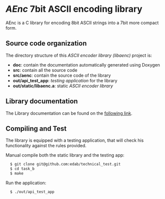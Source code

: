 # _AEnc_ 7bit ASCII encoding library

AEnc is a C library for encoding 8bit ASCII strings into a 7bit more compact form.

## Source code organization

The directory structure of this _ASCII encoder library (libaenc)_ project is:

- **doc**: contain the documentation automatically generated using Doxygen
- **src**: contain all the source code
- **src/aenc**: contain the source code of the library
- **out/api_test_app**: _testing application_ for the library
- **out/static/libaenc.a**: static _ASCII encoder library_

## Library documentation

The Library documentation can be found on the [following link](https://github.com/edab/technical_test/blob/master/task_b/doc/html/index.html).

## Compiling and Test

The library is equipped with a testing application, that will check his functionality against the rules provided.

Manual compile both the static library and the testing app:

```bash
  $ git clone git@github.com:edab/technical_test.git
  $ cd task_b
  $ make
```

Run the application:

```bash
  $ ./out/api_test_app
```
